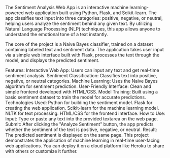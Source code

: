 The Sentiment Analysis Web App is an interactive machine learning-powered web application built using Python, Flask, and Scikit-learn. The app classifies text input into three categories: positive, negative, or neutral, helping users analyze the sentiment behind any given text. By utilizing Natural Language Processing (NLP) techniques, this app allows anyone to understand the emotional tone of a text instantly.

The core of the project is a Naive Bayes classifier, trained on a dataset containing labeled text and sentiment data. The application takes user input via a simple web interface built with Flask, processes the text through the model, and displays the predicted sentiment.

Features:
Interactive Web App: Users can input any text and get real-time sentiment analysis.
Sentiment Classification: Classifies text into positive, negative, or neutral categories.
Machine Learning: Uses the Naive Bayes algorithm for sentiment prediction.
User-Friendly Interface: Clean and simple frontend developed with HTML/CSS.
Model Training: Built using a basic sentiment dataset to train the model for accurate predictions.
Technologies Used:
Python for building the sentiment model.
Flask for creating the web application.
Scikit-learn for the machine learning model.
NLTK for text processing.
HTML/CSS for the frontend interface.
How to Use:
Input: Type or paste any text into the provided textarea on the web page.
Submit: After clicking the "Analyze Sentiment" button, the app predicts whether the sentiment of the text is positive, negative, or neutral.
Result: The predicted sentiment is displayed on the same page.
This project demonstrates the application of machine learning in real-time user-facing web applications. You can deploy it on a cloud platform like Heroku to share with others or customize it further.


